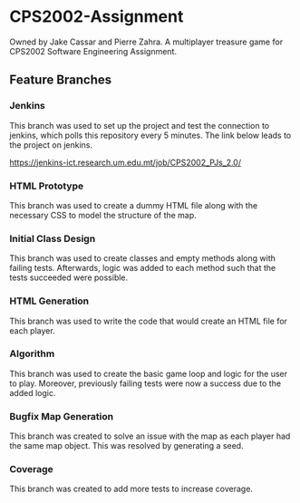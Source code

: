 # CPS2002-Assignment
Owned by Jake Cassar and Pierre Zahra. A multiplayer treasure game for CPS2002 Software Engineering Assignment.

## Feature Branches

### Jenkins
This branch was used to set up the project and test the connection to jenkins, which polls this repository every 5 minutes. 
The link below leads to the project on jenkins.

https://jenkins-ict.research.um.edu.mt/job/CPS2002_PJs_2.0/

### HTML Prototype
This branch was used to create a dummy HTML file along with the necessary CSS to model the structure of the map.

### Initial Class Design
This branch was used to create classes and empty methods along with failing tests. Afterwards, logic was added to each method such that the tests succeeded were possible.

### HTML Generation
This branch was used to write the code that would create an HTML file for each player.

### Algorithm
This branch was used to create the basic game loop and logic for the user to play. Moreover, previously failing tests were now a success due to the added logic.

### Bugfix Map Generation
This branch was created to solve an issue with the map as each player had the same map object. This was resolved by generating a seed.

### Coverage
This branch was created to add more tests to increase coverage.
